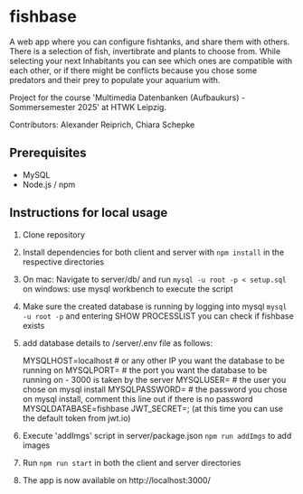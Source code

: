 # fishbase

A web app where you can configure fishtanks, and share them with others.
There is a selection of fish, invertibrate and plants to choose from. While selecting your next Inhabitants you can see which ones are compatible with each other, or if there might be conflicts because you chose some predators and their prey to populate your aquarium with.

Project for the course 'Multimedia Datenbanken (Aufbaukurs) - Sommersemester 2025' at HTWK Leipzig.

Contributors: Alexander Reiprich, Chiara Schepke

## Prerequisites

- MySQL
- Node.js / npm

## Instructions for local usage

1. Clone repository
2. Install dependencies for both client and server with `npm install` in the respective directories
3. On mac: Navigate to server/db/ and run `mysql -u root -p < setup.sql`
   on windows: use mysql workbench to execute the script
4. Make sure the created database is running
   by logging into mysql `mysql -u root -p`
   and entering SHOW PROCESSLIST you can check if fishbase exists
5. add database details to /server/.env file as follows:

   MYSQLHOST=localhost # or any other IP you want the database to be running on
   MYSQLPORT=<port> # the port you want the database to be running on - 3000 is taken by the server
   MYSQLUSER=<user> # the user you chose on mysql install
   MYSQLPASSWORD=<password> # the password you chose on mysql install, comment this line out if there is no password
   MYSQLDATABASE=fishbase
   JWT_SECRET=<jwt>; (at this time you can use the default token from jwt.io)

6. Execute 'addImgs' script in server/package.json `npm run addImgs` to add images
7. Run `npm run start` in both the client and server directories
8. The app is now available on http://localhost:3000/

